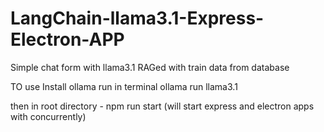 # LangChain-llama3.1-Express-Electron-APP

Simple chat form with llama3.1 
RAGed with train data from database

TO use
Install ollama
run in terminal
ollama run llama3.1

then in root directory - npm run start (will start express and electron apps with concurrently)
